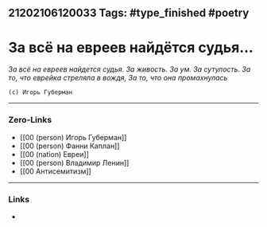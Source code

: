 21202106120033
Tags: #type_finished #poetry  
---
# За всё на евреев найдётся судья...

*За всё на евреев найдется судья.
За живость. За ум. За сутулость.
За то, что еврейка стреляла в вождя,
За то, что она промахнулась*

	(с) Игорь Губерман

---
### Zero-Links
- [[00 (person) Игорь Губерман]]
- [[00 (person) Фанни Каплан]]
- [[00 (nation) Евреи]]
- [[00 (person) Владимир Ленин]]
- [[00 Антисемитизм]]
---
### Links
- 


